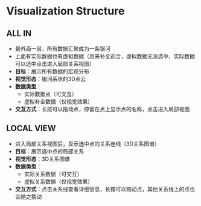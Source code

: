 # Visualization Structure

## ALL IN
- 最外面一层，所有数据汇聚成为一条银河
- 上面有实际数据也有虚拟数据（用来补全迎合，虚拟数据无法选中，实际数据可以选中点击进入局部关系视图）
- **目标**：展示所有数据的宏观分布
- **视觉形态**：银河系状的3D点云
- **数据类型**：
  - 实际数据点（可交互）
  - 虚拟补全数据（仅视觉效果）
- **交互方式**：长按可以拖动点，停留在点上显示点的名称，点击进入局部视图

## LOCAL VIEW
- 进入局部关系视图后，显示选中点的关系连线（3D关系图谱）
- **目标**：展示选中点的局部关系
- **视觉形态**：3D关系图谱
- **数据类型**：
  - 实际关系数据（可交互）
  - 虚拟关系数据（仅视觉效果）
- **交互方式**：点击关系线查看详细信息，长按可以拖动点，其他关系线上的点也会随之摆动